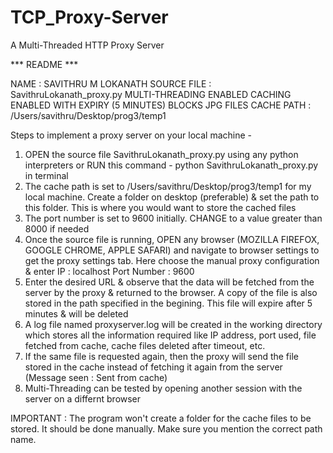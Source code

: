 TCP_Proxy-Server
================

A Multi-Threaded HTTP Proxy Server 

*** README ***

NAME : SAVITHRU M LOKANATH
SOURCE FILE : SavithruLokanath_proxy.py
MULTI-THREADING ENABLED
CACHING ENABLED WITH EXPIRY (5 MINUTES)
BLOCKS JPG FILES
CACHE PATH : /Users/savithru/Desktop/prog3/temp1

Steps to implement a proxy server on your local machine - 

1) OPEN the source file SavithruLokanath_proxy.py using any python interpreters or RUN this command - 
   python SavithruLokanath_proxy.py in terminal
4) The cache path is set to /Users/savithru/Desktop/prog3/temp1 for my local machine. Create a folder on desktop
   (preferable) & set the path to this folder. This is where you would want to store the cached files   
5) The port number is set to 9600 initially. CHANGE to a value greater than 8000 if needed
6) Once the source file is running, OPEN any browser (MOZILLA FIREFOX, GOOGLE CHROME, APPLE SAFARI) and navigate to 
   browser settings to get the proxy settings tab. Here choose the manual proxy configuration & enter 
   IP : localhost
   Port Number : 9600
7) Enter the desired URL & observe that the data will be fetched from the server by the proxy & returned to the 
   browser. A copy of the file is also stored in the path specified in the begining. This file will expire after 5 minutes &      will be deleted
8) A log file named proxyserver.log will be created in the working directory which stores all the information required 
   like IP address, port used, file fetched from cache, cache files deleted after timeout, etc. 
9) If the same file is requested again, then the proxy will send the file stored in the cache instead of fetching it 
   again from the server (Message seen : Sent from cache)
10) Multi-Threading can be tested by opening another session with the server on a differnt browser

IMPORTANT : The program won't create a folder for the cache files to be stored. It should be done manually. Make sure 				you mention the correct path name. 
